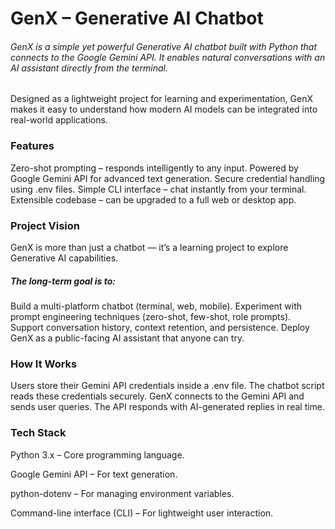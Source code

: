 <h1>GenX – Generative AI Chatbot</h1>

<h6>GenX is a simple yet powerful Generative AI chatbot built with Python that connects to the Google Gemini API. It enables natural conversations with an AI assistant directly from the terminal.</h6>

Designed as a lightweight project for learning and experimentation, GenX makes it easy to understand how modern AI models can be integrated into real-world applications.

<h3>Features</h3>

Zero-shot prompting – responds intelligently to any input.
Powered by Google Gemini API for advanced text generation.
Secure credential handling using .env files.
Simple CLI interface – chat instantly from your terminal.
Extensible codebase – can be upgraded to a full web or desktop app.

<h3>Project Vision</h3>

GenX is more than just a chatbot — it’s a learning project to explore Generative AI capabilities.

<h5>The long-term goal is to:</h5>

Build a multi-platform chatbot (terminal, web, mobile).
Experiment with prompt engineering techniques (zero-shot, few-shot, role prompts).
Support conversation history, context retention, and persistence.
Deploy GenX as a public-facing AI assistant that anyone can try.

<h3>How It Works</h3>

Users store their Gemini API credentials inside a .env file.
The chatbot script reads these credentials securely.
GenX connects to the Gemini API and sends user queries.
The API responds with AI-generated replies in real time.

<h3>Tech Stack</h3>

Python 3.x – Core programming language.

Google Gemini API – For text generation.

python-dotenv – For managing environment variables.

Command-line interface (CLI) – For lightweight user interaction.
